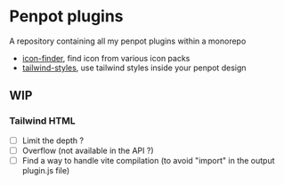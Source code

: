 # Penpot plugins

A repository containing all my penpot plugins within a monorepo

- [icon-finder](https://grafikart.github.io/penpot-plugins/icon-finder/manifest.json), find icon from various icon packs
- [tailwind-styles](https://grafikart.github.io/penpot-plugins/tailwind-styles/manifest.json), use tailwind styles inside your penpot design

## WIP

### Tailwind HTML

- [ ] Limit the depth ?
- [ ] Overflow (not available in the API ?)
- [ ] Find a way to handle vite compilation (to avoid "import" in the output plugin.js file)
